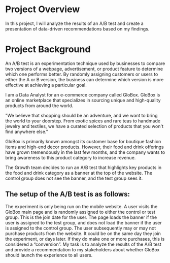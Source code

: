 # Project Overview

In this project, I will analyze the results of an A/B test and create a presentation of data-driven recommendations based on my findings.

# Project Background

An A/B test is an experimentation technique used by businesses to compare two versions of a webpage, advertisement, or product feature to determine which one performs better. By randomly assigning customers or users to either the A or B version, the business can determine which version is more effective at achieving a particular goal.

I am a Data Analyst for an e-commerce company called GloBox. GloBox is an online marketplace that specializes in sourcing unique and high-quality products from around the world.

"We believe that shopping should be an adventure, and we want to bring the world to your doorstep. From exotic spices and rare teas to handmade jewelry and textiles, we have a curated selection of products that you won't find anywhere else."

GloBox is primarily known amongst its customer base for boutique fashion items and high-end decor products. However, their food and drink offerings have grown tremendously in the last few months, and the company wants to bring awareness to this product category to increase revenue.

The Growth team decides to run an A/B test that highlights key products in the food and drink category as a banner at the top of the website. The control group does not see the banner, and the test group sees it.

## The setup of the A/B test is as follows:

The experiment is only being run on the mobile website.
A user visits the GloBox main page and is randomly assigned to either the control or test group. This is the join date for the user.
The page loads the banner if the user is assigned to the test group, and does not load the banner if the user is assigned to the control group.
The user subsequently may or may not purchase products from the website. It could be on the same day they join the experiment, or days later. If they do make one or more purchases, this is considered a “conversion”.
My task is to analyze the results of the A/B test and provide a recommendation to my stakeholders about whether GloBox should launch the experience to all users.